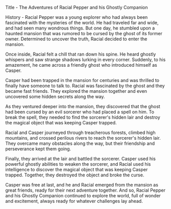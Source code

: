 Title - The Adventures of Racial Pepper and his Ghostly Companion

History - Racial Pepper was a young explorer who had always been fascinated with the mysteries of the world. He had traveled far and wide, and had seen many wondrous things. But one day, he stumbled upon a haunted mansion that was rumored to be cursed by the ghost of its former owner. Determined to uncover the truth, Racial decided to enter the mansion.

Once inside, Racial felt a chill that ran down his spine. He heard ghostly whispers and saw strange shadows lurking in every corner. Suddenly, to his amazement, he came across a friendly ghost who introduced himself as Casper.

Casper had been trapped in the mansion for centuries and was thrilled to finally have someone to talk to. Racial was fascinated by the ghost and they became fast friends. They explored the mansion together and even uncovered some hidden secrets along the way.

As they ventured deeper into the mansion, they discovered that the ghost had been cursed by an evil sorcerer who had placed a spell on him. To break the spell, they needed to find the sorcerer's hidden lair and destroy the magical object that was keeping Casper trapped.

Racial and Casper journeyed through treacherous forests, climbed high mountains, and crossed perilous rivers to reach the sorcerer's hidden lair. They overcame many obstacles along the way, but their friendship and perseverance kept them going.

Finally, they arrived at the lair and battled the sorcerer. Casper used his powerful ghostly abilities to weaken the sorcerer, and Racial used his intelligence to discover the magical object that was keeping Casper trapped. Together, they destroyed the object and broke the curse.

Casper was free at last, and he and Racial emerged from the mansion as great friends, ready for their next adventure together. And so, Racial Pepper and his Ghostly Companion continued to explore the world, full of wonder and excitement, always ready for whatever challenges lay ahead.